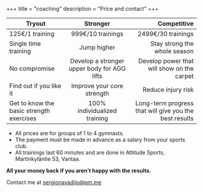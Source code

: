 +++
title = "coaching"
description = "Price and contact"
+++

| Tryout        |       Stronger       | Competitive  |
| ------------- |:-------------:| --:|
| 125€/1 training      |     999€/10 trainings        | 2499€/30 trainings |
| Single time training     |Jump higher          |   Stay strong the whole season |
| No compromise | Develop a stronger upper body for AGG lifts |     Develop power that will show on the carpet |
| Find out if you like it      | Improve your core strength | Reduce injury risk |
| Get to know the basic strength exercises| 100% individualized training   | Long-term progress that will give you the best results |

* All prices are for groups of 1 to 4 gymnasts.
* The payment must be made in advance as a salary from your sports club.
* All trainings last 60 minutes and are done in Attitude Sports, Martinkyläntie 53, Vantaa.

**All your money back if you aren’t happy with the results.**

Contact me at <sergionavadijo@pm.me>